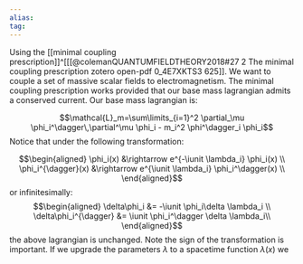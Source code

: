 ```yaml
---
alias:
tag:
---
```


Using the [[minimal coupling prescription]]^[[[@colemanQUANTUMFIELDTHEORY2018#27 2 The minimal coupling prescription zotero open-pdf 0_4E7XKTS3 625]]. We want to couple a set of massive scalar fields to electromagnetism. The minimal coupling prescription works provided that our base mass lagrangian admits a conserved current.
Our base mass lagrangian is: 

$$\mathcal{L}_m=\sum\limits_{i=1}^2 \partial_\mu \phi_i^\dagger\,\partial^\mu \phi_i - m_i^2 \phi^\dagger_i \phi_i$$
Notice that under the following transformation:

$$\begin{aligned}
\phi_i(x) &\rightarrow e^{-\iunit \lambda_i} \phi_i(x) \\
\phi_i^{\dagger}(x) &\rightarrow e^{\iunit \lambda_i} \phi_i^\dagger(x) \\
\end{aligned}$$
or infinitesimally:
$$\begin{aligned}
\delta\phi_i &= -\iunit  \phi_i\delta \lambda_i \\
\delta\phi_i^{\dagger} &= \iunit  \phi_i^\dagger \delta \lambda_i\\
\end{aligned}$$
the above lagrangian is unchanged. Note the sign of the transformation is important. If we upgrade the parameters $\lambda$ to a spacetime function $\lambda(x)$ we 


